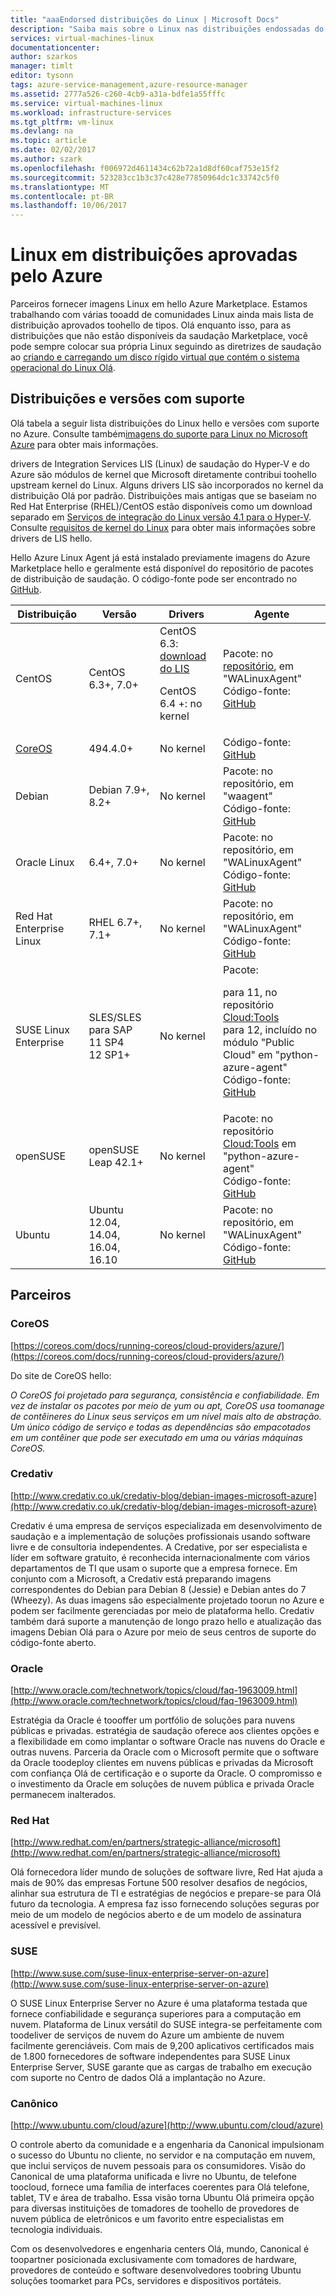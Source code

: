 ```yaml
---
title: "aaaEndorsed distribuições do Linux | Microsoft Docs"
description: "Saiba mais sobre o Linux nas distribuições endossadas do Azure, incluindo diretrizes para Ubuntu, CentOS, Oracle e SUSE."
services: virtual-machines-linux
documentationcenter: 
author: szarkos
manager: timlt
editor: tysonn
tags: azure-service-management,azure-resource-manager
ms.assetid: 2777a526-c260-4cb9-a31a-bdfe1a55fffc
ms.service: virtual-machines-linux
ms.workload: infrastructure-services
ms.tgt_pltfrm: vm-linux
ms.devlang: na
ms.topic: article
ms.date: 02/02/2017
ms.author: szark
ms.openlocfilehash: f006972d4611434c62b72a1d8df60caf753e15f2
ms.sourcegitcommit: 523283cc1b3c37c428e77850964dc1c33742c5f0
ms.translationtype: MT
ms.contentlocale: pt-BR
ms.lasthandoff: 10/06/2017
---
```

# <a name="linux-on-distributions-endorsed-by-azure"></a>Linux em distribuições aprovadas pelo Azure
Parceiros fornecer imagens Linux em hello Azure Marketplace. Estamos trabalhando com várias tooadd de comunidades Linux ainda mais lista de distribuição aprovados toohello de tipos. Olá enquanto isso, para as distribuições que não estão disponíveis da saudação Marketplace, você pode sempre colocar sua própria Linux seguindo as diretrizes de saudação ao [criando e carregando um disco rígido virtual que contém o sistema operacional do Linux Olá](classic/create-upload-vhd.md?toc=%2fazure%2fvirtual-machines%2flinux%2fclassic%2ftoc.json).

## <a name="supported-distributions-and-versions"></a>Distribuições e versões com suporte
Olá tabela a seguir lista distribuições do Linux hello e versões com suporte no Azure. Consulte também[imagens do suporte para Linux no Microsoft Azure](https://support.microsoft.com/en-us/kb/2941892) para obter mais informações.

drivers de Integration Services LIS (Linux) de saudação do Hyper-V e do Azure são módulos de kernel que Microsoft diretamente contribui toohello upstream kernel do Linux.  Alguns drivers LIS são incorporados no kernel da distribuição Olá por padrão. Distribuições mais antigas que se baseiam no Red Hat Enterprise (RHEL)/CentOS estão disponíveis como um download separado em [Serviços de integração do Linux versão 4.1 para o Hyper-V](http://go.microsoft.com/fwlink/?LinkID=403033&clcid=0x409). Consulte [requisitos de kernel do Linux](create-upload-generic.md#linux-kernel-requirements) para obter mais informações sobre drivers de LIS hello.

Hello Azure Linux Agent já está instalado previamente imagens do Azure Marketplace hello e geralmente está disponível do repositório de pacotes de distribuição de saudação. O código-fonte pode ser encontrado no [GitHub](https://github.com/azure/walinuxagent).

| Distribuição | Versão | Drivers | Agente |
| --- | --- | --- | --- |
| CentOS |CentOS 6.3+, 7.0+ |CentOS 6.3: [download do LIS](http://go.microsoft.com/fwlink/?LinkID=403033&clcid=0x409)<p>CentOS 6.4 +: no kernel |Pacote: no [repositório](http://olcentgbl.trafficmanager.net/openlogic/6/openlogic/x86_64/RPMS/), em "WALinuxAgent" <br/>Código-fonte: [GitHub](https://github.com/Azure/WALinuxAgent) |
| [CoreOS](https://coreos.com/docs/running-coreos/cloud-providers/azure/) |494.4.0+ |No kernel |Código-fonte: [GitHub](https://github.com/coreos/coreos-overlay/tree/master/app-emulation/wa-linux-agent) |
| Debian |Debian 7.9+, 8.2+ |No kernel |Pacote: no repositório, em "waagent"  <br/>Código-fonte: [GitHub](https://github.com/Azure/WALinuxAgent) |
| Oracle Linux |6.4+, 7.0+ |No kernel |Pacote: no repositório, em "WALinuxAgent"  <br/>Código-fonte: [GitHub](http://go.microsoft.com/fwlink/p/?LinkID=250998) |
| Red Hat Enterprise Linux |RHEL 6.7+, 7.1+ |No kernel |Pacote: no repositório, em "WALinuxAgent"  <br/>Código-fonte: [GitHub](https://github.com/Azure/WALinuxAgent) |
| SUSE Linux Enterprise |SLES/SLES para SAP<br>11 SP4<br>12 SP1+|No kernel |Pacote:<p> para 11, no repositório [Cloud:Tools](https://build.opensuse.org/project/show/Cloud:Tools)<br>para 12, incluído no módulo "Public Cloud" em "python-azure-agent"<br/>Código-fonte: [GitHub](http://go.microsoft.com/fwlink/p/?LinkID=250998) |
| openSUSE |openSUSE Leap 42.1+ |No kernel |Pacote: no repositório [Cloud:Tools](https://build.opensuse.org/project/show/Cloud:Tools) em "python-azure-agent" <br/>Código-fonte: [GitHub](https://github.com/Azure/WALinuxAgent) |
| Ubuntu |Ubuntu 12.04, 14.04, 16.04, 16.10 |No kernel |Pacote: no repositório, em "WALinuxAgent"  <br/>Código-fonte: [GitHub](https://github.com/Azure/WALinuxAgent) |

## <a name="partners"></a>Parceiros

### <a name="coreos"></a>CoreOS
[https://coreos.com/docs/running-coreos/cloud-providers/azure/](https://coreos.com/docs/running-coreos/cloud-providers/azure/)

Do site de CoreOS hello:

*O CoreOS foi projetado para segurança, consistência e confiabilidade. Em vez de instalar os pacotes por meio de yum ou apt, CoreOS usa toomanage de contêineres do Linux seus serviços em um nível mais alto de abstração. Um único código de serviço e todas as dependências são empacotados em um contêiner que pode ser executado em uma ou várias máquinas CoreOS.*

### <a name="credativ"></a>Credativ
[http://www.credativ.co.uk/credativ-blog/debian-images-microsoft-azure](http://www.credativ.co.uk/credativ-blog/debian-images-microsoft-azure)

Credativ é uma empresa de serviços especializada em desenvolvimento de saudação e a implementação de soluções profissionais usando software livre e de consultoria independentes. A Credative, por ser especialista e líder em software gratuito, é reconhecida internacionalmente com vários departamentos de TI que usam o suporte que a empresa fornece. Em conjunto com a Microsoft, a Credativ está preparando imagens correspondentes do Debian para Debian 8 (Jessie) e Debian antes do 7 (Wheezy). As duas imagens são especialmente projetado toorun no Azure e podem ser facilmente gerenciadas por meio de plataforma hello. Credativ também dará suporte a manutenção de longo prazo hello e atualização das imagens Debian Olá para o Azure por meio de seus centros de suporte do código-fonte aberto.

### <a name="oracle"></a>Oracle
[http://www.oracle.com/technetwork/topics/cloud/faq-1963009.html](http://www.oracle.com/technetwork/topics/cloud/faq-1963009.html)

Estratégia da Oracle é toooffer um portfólio de soluções para nuvens públicas e privadas. estratégia de saudação oferece aos clientes opções e a flexibilidade em como implantar o software Oracle nas nuvens do Oracle e outras nuvens. Parceria da Oracle com o Microsoft permite que o software da Oracle toodeploy clientes em nuvens públicas e privadas da Microsoft com confiança Olá de certificação e o suporte da Oracle.  O compromisso e o investimento da Oracle em soluções de nuvem pública e privada Oracle permanecem inalterados.

### <a name="red-hat"></a>Red Hat
[http://www.redhat.com/en/partners/strategic-alliance/microsoft](http://www.redhat.com/en/partners/strategic-alliance/microsoft)

Olá fornecedora líder mundo de soluções de software livre, Red Hat ajuda a mais de 90% das empresas Fortune 500 resolver desafios de negócios, alinhar sua estrutura de TI e estratégias de negócios e prepare-se para Olá futuro da tecnologia. A empresa faz isso fornecendo soluções seguras por meio de um modelo de negócios aberto e de um modelo de assinatura acessível e previsível.

### <a name="suse"></a>SUSE
[http://www.suse.com/suse-linux-enterprise-server-on-azure](http://www.suse.com/suse-linux-enterprise-server-on-azure)

O SUSE Linux Enterprise Server no Azure é uma plataforma testada que fornece confiabilidade e segurança superiores para a computação em nuvem. Plataforma de Linux versátil do SUSE integra-se perfeitamente com toodeliver de serviços de nuvem do Azure um ambiente de nuvem facilmente gerenciáveis. Com mais de 9,200 aplicativos certificados mais de 1.800 fornecedores de software independentes para SUSE Linux Enterprise Server, SUSE garante que as cargas de trabalho em execução com suporte no Centro de dados Olá a implantação no Azure.

### <a name="canonical"></a>Canônico
[http://www.ubuntu.com/cloud/azure](http://www.ubuntu.com/cloud/azure)

O controle aberto da comunidade e a engenharia da Canonical impulsionam o sucesso do Ubuntu no cliente, no servidor e na computação em nuvem, que inclui serviços de nuvem pessoais para os consumidores. Visão do Canonical de uma plataforma unificada e livre no Ubuntu, de telefone toocloud, fornece uma família de interfaces coerentes para Olá telefone, tablet, TV e área de trabalho. Essa visão torna Ubuntu Olá primeira opção para diversas instituições de tomadores de toohello de provedores de nuvem pública de eletrônicos e um favorito entre especialistas em tecnologia individuais.

Com os desenvolvedores e engenharia centers Olá, mundo, Canonical é toopartner posicionada exclusivamente com tomadores de hardware, provedores de conteúdo e software desenvolvedores toobring Ubuntu soluções toomarket para PCs, servidores e dispositivos portáteis.
